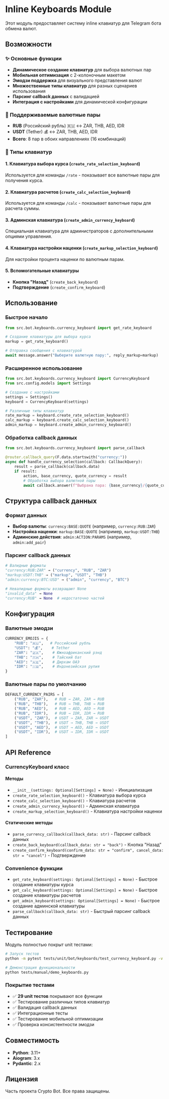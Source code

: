 # Inline Keyboards Module

Этот модуль предоставляет систему inline клавиатур для Telegram бота обмена валют.

## Возможности

### ✨ Основные функции
- **Динамическое создание клавиатур** для выбора валютных пар
- **Мобильная оптимизация** с 2-колоночным макетом
- **Эмодзи поддержка** для визуального представления валют
- **Множественные типы клавиатур** для разных сценариев использования
- **Парсинг callback данных** с валидацией
- **Интеграция с настройками** для динамической конфигурации

### 🎯 Поддерживаемые валютные пары
- **RUB** (Российский рубль) 🇷🇺 ↔ ZAR, THB, AED, IDR
- **USDT** (Tether) 💰 ↔ ZAR, THB, AED, IDR
- **Всего**: 8 пар в обоих направлениях (16 комбинаций)

### 📱 Типы клавиатур

#### 1. Клавиатура выбора курса (`create_rate_selection_keyboard`)
Используется для команды `/rate` - показывает все валютные пары для получения курса.

#### 2. Клавиатура расчетов (`create_calc_selection_keyboard`)
Используется для команды `/calc` - показывает валютные пары для расчета суммы.

#### 3. Админская клавиатура (`create_admin_currency_keyboard`)
Специальная клавиатура для администраторов с дополнительными опциями управления.

#### 4. Клавиатура настройки наценки (`create_markup_selection_keyboard`)
Для настройки процента наценки по валютным парам.

#### 5. Вспомогательные клавиатуры
- **Кнопка "Назад"** (`create_back_keyboard`)
- **Подтверждение** (`create_confirm_keyboard`)

## Использование

### Быстрое начало

```python
from src.bot.keyboards.currency_keyboard import get_rate_keyboard

# Создание клавиатуры для выбора курса
markup = get_rate_keyboard()

# Отправка сообщения с клавиатурой
await message.answer("Выберите валютную пару:", reply_markup=markup)
```

### Расширенное использование

```python
from src.bot.keyboards.currency_keyboard import CurrencyKeyboard
from src.config.models import Settings

# Создание с настройками
settings = Settings()
keyboard = CurrencyKeyboard(settings)

# Различные типы клавиатур
rate_markup = keyboard.create_rate_selection_keyboard()
calc_markup = keyboard.create_calc_selection_keyboard()
admin_markup = keyboard.create_admin_currency_keyboard()
```

### Обработка callback данных

```python
from src.bot.keyboards.currency_keyboard import parse_callback

@router.callback_query(F.data.startswith("currency:"))
async def handle_currency_selection(callback: CallbackQuery):
    result = parse_callback(callback.data)
    if result:
        action, base_currency, quote_currency = result
        # Обработка выбора валютной пары
        await callback.answer(f"Выбрана пара: {base_currency}/{quote_currency}")
```

## Структура callback данных

### Формат данных
- **Выбор валюты**: `currency:BASE:QUOTE` (например, `currency:RUB:ZAR`)
- **Настройка наценки**: `markup:BASE:QUOTE` (например, `markup:USDT:THB`)
- **Админские действия**: `admin:ACTION:PARAMS` (например, `admin:add_pair`)

### Парсинг callback данных

```python
# Валидные форматы
"currency:RUB:ZAR" → ("currency", "RUB", "ZAR")
"markup:USDT:THB" → ("markup", "USDT", "THB")
"admin:currency:BTC:USD" → ("admin", "currency", "BTC")

# Невалидные форматы возвращают None
"invalid_data" → None
"currency:RUB" → None  # недостаточно частей
```

## Конфигурация

### Валютные эмодзи

```python
CURRENCY_EMOJIS = {
    "RUB": "🇷🇺",   # Российский рубль
    "USDT": "💰",    # Tether
    "ZAR": "🇿🇦",    # Южноафриканский рэнд
    "THB": "🇹🇭",    # Тайский бат
    "AED": "🇦🇪",    # Дирхам ОАЭ
    "IDR": "🇮🇩",    # Индонезийская рупия
}
```

### Валютные пары по умолчанию

```python
DEFAULT_CURRENCY_PAIRS = [
    ("RUB", "ZAR"),   # RUB → ZAR, ZAR → RUB
    ("RUB", "THB"),   # RUB → THB, THB → RUB
    ("RUB", "AED"),   # RUB → AED, AED → RUB
    ("RUB", "IDR"),   # RUB → IDR, IDR → RUB
    ("USDT", "ZAR"),  # USDT → ZAR, ZAR → USDT
    ("USDT", "THB"),  # USDT → THB, THB → USDT
    ("USDT", "AED"),  # USDT → AED, AED → USDT
    ("USDT", "IDR"),  # USDT → IDR, IDR → USDT
]
```

## API Reference

### CurrencyKeyboard класс

#### Методы

- `__init__(settings: Optional[Settings] = None)` - Инициализация
- `create_rate_selection_keyboard()` - Клавиатура выбора курса
- `create_calc_selection_keyboard()` - Клавиатура расчетов
- `create_admin_currency_keyboard()` - Админская клавиатура
- `create_markup_selection_keyboard()` - Клавиатура настройки наценки

#### Статические методы

- `parse_currency_callback(callback_data: str)` - Парсинг callback данных
- `create_back_keyboard(callback_data: str = "back")` - Кнопка "Назад"
- `create_confirm_keyboard(confirm_data: str = "confirm", cancel_data: str = "cancel")` - Подтверждение

### Convenience функции

- `get_rate_keyboard(settings: Optional[Settings] = None)` - Быстрое создание клавиатуры курса
- `get_calc_keyboard(settings: Optional[Settings] = None)` - Быстрое создание клавиатуры расчетов
- `get_admin_keyboard(settings: Optional[Settings] = None)` - Быстрое создание админской клавиатуры
- `parse_callback(callback_data: str)` - Быстрый парсинг callback данных

## Тестирование

Модуль полностью покрыт unit тестами:

```bash
# Запуск тестов
python -m pytest tests/unit/bot/keyboards/test_currency_keyboard.py -v

# Демонстрация функциональности
python tests/manual/demo_keyboards.py
```

### Покрытие тестами
- ✅ **29 unit тестов** покрывают все функции
- ✅ Тестирование различных типов клавиатур
- ✅ Валидация callback данных
- ✅ Интеграционные тесты
- ✅ Тестирование мобильной оптимизации
- ✅ Проверка консистентности эмодзи

## Совместимость

- **Python**: 3.11+
- **Aiogram**: 3.x
- **Pydantic**: 2.x

## Лицензия

Часть проекта Crypto Bot. Все права защищены.
